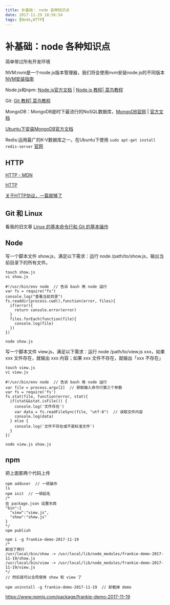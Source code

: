 ```yaml
---
title: 补基础： node 各种知识点
date: 2017-11-29 18:56:54
tags: [Node,HTTP]
---
```

# 补基础：node 各种知识点

简单带过所有开发环境

NVM:nvm是一个node.js版本管理器，我们将会使用nvm安装node.js的不同版本
[NVM安装指南](https://github.com/creationix/nvm#installation)

Node.js和npm: [Node.js官方文档](https://nodejs.org/dist/latest-v8.x/docs/api/) | [Node.js 教程| 菜鸟教程](https://www.google.co.uk/url?sa=t&rct=j&q=&esrc=s&source=web&cd=1&ved=0ahUKEwieh52Cgd_XAhUKrI8KHT9NBAoQFggmMAA&url=http%3A%2F%2Fwww.runoob.com%2Fnodejs%2Fnodejs-tutorial.html&usg=AOvVaw2jflp9kjA1IHdV5QL7UYRB)

Git: [Git 教程| 菜鸟教程](https://www.google.co.uk/url?sa=t&rct=j&q=&esrc=s&source=web&cd=1&ved=0ahUKEwjD3buFgd_XAhUJvo8KHem-BIIQFggmMAA&url=http%3A%2F%2Fwww.runoob.com%2Fgit%2Fgit-tutorial.html&usg=AOvVaw2SlbSmAVE814KUmXI236qx)

MongoDB：MongoDB是时下最流行的NoSQL数据库，[MongoDB官网](https://www.mongodb.com/) | [官方文档](https://docs.mongodb.com/manual/introduction/)

[Ubuntu下安装MongoDB官方文档](https://docs.mongodb.com/manual/tutorial/install-mongodb-on-ubuntu/)

Redis:运用最广的K-V数据库之一。在Ubuntu下使用 `sudo apt-get install redis-server` [官网](https://redis.io/)

## HTTP

[HTTP - MDN](https://developer.mozilla.org/zh-CN/docs/Web/HTTP)

[HTTP](https://blog.zain.red/2017/11/23/http/)

[关于HTTP协议，一篇就够了](http://www.jianshu.com/p/80e25cb1d81a)

## Git 和 Linux

看我的旧文章 [Linux 的基本命令行和 Git 的基本操作](http://www.jianshu.com/p/82142a85df5d)

## Node

写一个脚本文件 show.js，满足以下需求：运行 node /path/to/show.js，输出当前目录下的所有文件。

```
touch show.js
vi show.js

#!/usr/bin/env node  // 告诉 bash 用 node 运行
var fs = require("fs")
console.log("查看当前目录")
fs.readdir(process.cwd(),function(error, files){
  if(error){
    return console.error(error)
  }
  files.forEach(function(file){
    console.log(file)
  })
})

node show.js
```

写一个脚本文件 view.js，满足以下需求：运行 node /path/to/view.js xxx，如果 xxx 文件存在，就输出 xxx 内容；如果 xxx 文件不存在，就输出「xxx 不存在」

```
touch view.js
vi view.js

#!/usr/bin/env node  // 告诉 bash 用 node 运行
var file = process.argv[2]  // 获取输入命令行第三个参数
var fs = require('fs')
fs.stat(file, function(error, stat){
  if(stat&&stat.isFile()) {
    console.log('文件存在')
    var data = fs.readFileSync(file, "utf-8")  // 读取文件内容
    console.log(data)
  } else {
    console.log('文件不存在或不是标准文件')
  }
})

node view.js show.js
```

## npm

把上面那两个代码上传

```
npm adduser  // 一顿操作
ls
npm init  // 一顿起名
/*
在 package.json 设置东西
"bin":{
  "view":"view.js",
  "show":"show.js"
}
*/
npm publish

npm i -g frankie-demo-2017-11-19
/*
新加了两行
/usr/local/bin/show -> /usr/local/lib/node_modules/frankie-demo-2017-11-19/show.js
/usr/local/bin/view -> /usr/local/lib/node_modules/frankie-demo-2017-11-19/view.js
*/
// 然后就可以全局使用 show 和 view 了

npm uninstall -g frankie-demo-2017-11-19  // 卸载掉 demo
```

https://www.npmjs.com/package/frankie-demo-2017-11-19